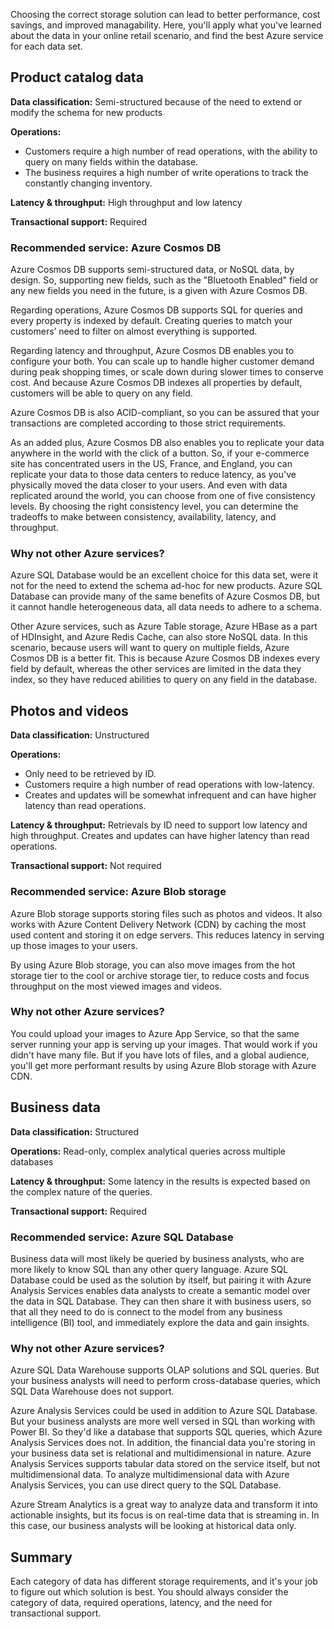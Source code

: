Choosing the correct storage solution can lead to better performance, cost savings, and improved managability. Here, you'll apply what you've learned about the data in your online retail scenario, and find the best Azure service for each data set. 

## Product catalog data

**Data classification:** Semi-structured because of the need to extend or modify the schema for new products

**Operations:**

- Customers require a high number of read operations, with the ability to query on many fields within the database.
- The business requires a high number of write operations to track the constantly changing inventory.

**Latency & throughput:** High throughput and low latency

**Transactional support:** Required

### Recommended service: Azure Cosmos DB

Azure Cosmos DB supports semi-structured data, or NoSQL data, by design. So, supporting new fields, such as the "Bluetooth Enabled" field or any new fields you need in the future, is a given with Azure Cosmos DB.

Regarding operations, Azure Cosmos DB supports SQL for queries and every property is indexed by default. Creating queries to match your customers’ need to filter on almost everything is supported.

Regarding latency and throughput, Azure Cosmos DB enables you to configure your both. You can scale up to handle higher customer demand during peak shopping times, or scale down during slower times to conserve cost. And because Azure Cosmos DB indexes all properties by default, customers will be able to query on any field.

Azure Cosmos DB is also ACID-compliant, so you can be assured that your transactions are completed according to those strict requirements.

As an added plus, Azure Cosmos DB also enables you to replicate your data anywhere in the world with the click of a button. So, if your e-commerce site has concentrated users in the US, France, and England, you can replicate your data to those data centers to reduce latency, as you've physically moved the data closer to your users. And even with data replicated around the world, you can choose from one of five consistency levels. By choosing the right consistency level, you can determine the tradeoffs to make between consistency, availability, latency, and throughput.

### Why not other Azure services?

Azure SQL Database would be an excellent choice for this data set, were it not for the need to extend the schema ad-hoc for new products. Azure SQL Database can provide many of the same benefits of Azure Cosmos DB, but it cannot handle heterogeneous data, all data needs to adhere to a schema.

Other Azure services, such as Azure Table storage, Azure HBase as a part of HDInsight, and Azure Redis Cache, can also store NoSQL data. In this scenario, because users will want to query on multiple fields, Azure Cosmos DB is a better fit. This is because Azure Cosmos DB indexes every field by default, whereas the other services are limited in the data they index, so they have reduced abilities to query on any field in the database.

## Photos and videos

**Data classification:** Unstructured

**Operations:**

- Only need to be retrieved by ID.
- Customers require a high number of read operations with low-latency.
- Creates and updates will be somewhat infrequent and can have higher latency than read operations.

**Latency & throughput:** Retrievals by ID need to support low latency and high throughput. Creates and updates can have higher latency than read operations.

**Transactional support:** Not required

### Recommended service: Azure Blob storage

Azure Blob storage supports storing files such as photos and videos. It also works with Azure Content Delivery Network (CDN) by caching the most used content and storing it on edge servers. This reduces latency in serving up those images to your users.

By using Azure Blob storage, you can also move images from the hot storage tier to the cool or archive storage tier, to reduce costs and focus throughput on the most viewed images and videos.

### Why not other Azure services?

You could upload your images to Azure App Service, so that the same server running your app is serving up your images. That would work if you didn't have many file. But if you have lots of files, and a global audience, you'll get more performant results by using Azure Blob storage with Azure CDN.

## Business data

**Data classification:** Structured

**Operations:** Read-only, complex analytical queries across multiple databases

**Latency & throughput:** Some latency in the results is expected based on the complex nature of the queries.

**Transactional support:** Required

### Recommended service: Azure SQL Database

Business data will most likely be queried by business analysts, who are more likely to know SQL than any other query language. Azure SQL Database could be used as the solution by itself, but pairing it with Azure Analysis Services enables data analysts to create a semantic model over the data in SQL Database. They can then share it with business users, so that all they need to do is connect to the model from any business intelligence (BI) tool, and immediately explore the data and gain insights. 

### Why not other Azure services?

Azure SQL Data Warehouse supports OLAP solutions and SQL queries. But your business analysts will need to perform cross-database queries, which SQL Data Warehouse does not support.

Azure Analysis Services could be used in addition to Azure SQL Database. But your business analysts are more well versed in SQL than working with Power BI. So they'd like a database that supports SQL queries, which Azure Analysis Services does not. In addition, the financial data you're storing in your business data set is relational and multidimensional in nature. Azure Analysis Services supports tabular data stored on the service itself, but not multidimensional data. To analyze multidimensional data with Azure Analysis Services, you can use direct query to the SQL Database.

Azure Stream Analytics is a great way to analyze data and transform it into actionable insights, but its focus is on real-time data that is streaming in. In this case, our business analysts will be looking at historical data only.

## Summary

Each category of data has different storage requirements, and it's your job to figure out which solution is best. You should always consider the category of data, required operations, latency, and the need for transactional support.
